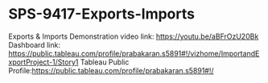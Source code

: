 # SPS-9417-Exports-Imports
Exports &amp; Imports
Demonstration video link: https://youtu.be/aBFrOzU20Bk
Dashboard link: https://public.tableau.com/profile/prabakaran.s5891#!/vizhome/ImportandExportProject-1/Story1
Tableau Public Profile:https://public.tableau.com/profile/prabakaran.s5891#!/
